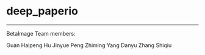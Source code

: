 # deep_paperio

---
BetaImage Team members:

Guan Haipeng
Hu Jinyue
Peng Zhiming
Yang Danyu
Zhang Shiqiu